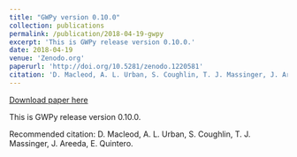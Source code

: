 ```yaml
---
title: "GWPy version 0.10.0"
collection: publications
permalink: /publication/2018-04-19-gwpy
excerpt: 'This is GWPy release version 0.10.0.'
date: 2018-04-19
venue: 'Zenodo.org'
paperurl: 'http://doi.org/10.5281/zenodo.1220581'
citation: 'D. Macleod, A. L. Urban, S. Coughlin, T. J. Massinger, J. Areeda, E. Quintero.'
---
```


<a href='http://doi.org/10.5281/zenodo.1220581'>Download paper here</a>

This is GWPy release version 0.10.0.

Recommended citation: D. Macleod, A. L. Urban, S. Coughlin, T. J. Massinger, J. Areeda, E. Quintero.